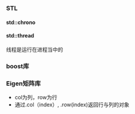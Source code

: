 ### STL
#### std::chrono

#### std::thread
线程是运行在进程当中的
### boost库


### Eigen矩阵库
- col为列，row为行
- 通过.col（index）, .row(index)返回行与列的对象
